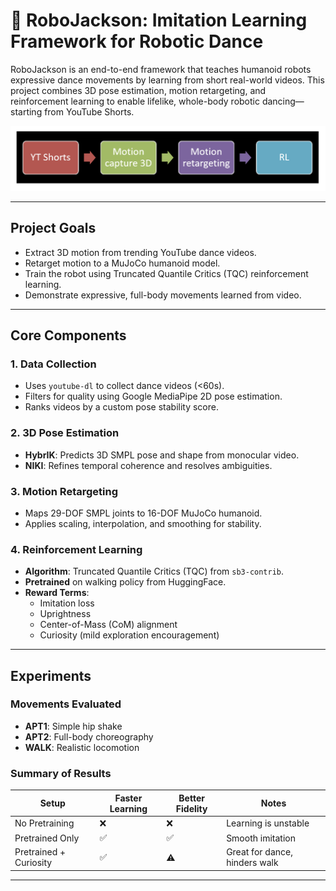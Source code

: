 # 🤖 RoboJackson: Imitation Learning Framework for Robotic Dance

RoboJackson is an end-to-end framework that teaches humanoid robots expressive dance movements by learning from short real-world videos. This project combines 3D pose estimation, motion retargeting, and reinforcement learning to enable lifelike, whole-body robotic dancing—starting from YouTube Shorts.

![Pipeline Overview](PipelineRoboJackson.png)

---

## Project Goals

- Extract 3D motion from trending YouTube dance videos.
- Retarget motion to a MuJoCo humanoid model.
- Train the robot using Truncated Quantile Critics (TQC) reinforcement learning.
- Demonstrate expressive, full-body movements learned from video.

---

## Core Components

### 1. Data Collection
- Uses `youtube-dl` to collect dance videos (<60s).
- Filters for quality using Google MediaPipe 2D pose estimation.
- Ranks videos by a custom pose stability score.

### 2. 3D Pose Estimation
- **HybrIK**: Predicts 3D SMPL pose and shape from monocular video.
- **NIKI**: Refines temporal coherence and resolves ambiguities.

### 3. Motion Retargeting
- Maps 29-DOF SMPL joints to 16-DOF MuJoCo humanoid.
- Applies scaling, interpolation, and smoothing for stability.

### 4. Reinforcement Learning
- **Algorithm**: Truncated Quantile Critics (TQC) from `sb3-contrib`.
- **Pretrained** on walking policy from HuggingFace.
- **Reward Terms**:
  - Imitation loss
  - Uprightness
  - Center-of-Mass (CoM) alignment
  - Curiosity (mild exploration encouragement)

---

##  Experiments

### Movements Evaluated
- **APT1**: Simple hip shake
- **APT2**: Full-body choreography
- **WALK**: Realistic locomotion

### Summary of Results

| Setup               | Faster Learning | Better Fidelity | Notes                         |
|--------------------|-----------------|-----------------|-------------------------------|
| No Pretraining      | ❌              | ❌              | Learning is unstable          |
| Pretrained Only     | ✅              | ✅              | Smooth imitation              |
| Pretrained + Curiosity | ✅              | ⚠️              | Great for dance, hinders walk |

---
